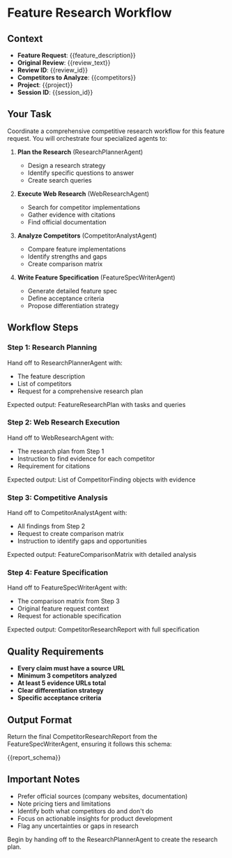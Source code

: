 # Feature Research Workflow

## Context
- **Feature Request**: {{feature_description}}
- **Original Review**: {{review_text}}
- **Review ID**: {{review_id}}
- **Competitors to Analyze**: {{competitors}}
- **Project**: {{project}}
- **Session ID**: {{session_id}}

## Your Task

Coordinate a comprehensive competitive research workflow for this feature request. You will orchestrate four specialized agents to:

1. **Plan the Research** (ResearchPlannerAgent)
   - Design a research strategy
   - Identify specific questions to answer
   - Create search queries

2. **Execute Web Research** (WebResearchAgent)
   - Search for competitor implementations
   - Gather evidence with citations
   - Find official documentation

3. **Analyze Competitors** (CompetitorAnalystAgent)
   - Compare feature implementations
   - Identify strengths and gaps
   - Create comparison matrix

4. **Write Feature Specification** (FeatureSpecWriterAgent)
   - Generate detailed feature spec
   - Define acceptance criteria
   - Propose differentiation strategy

## Workflow Steps

### Step 1: Research Planning
Hand off to ResearchPlannerAgent with:
- The feature description
- List of competitors
- Request for a comprehensive research plan

Expected output: FeatureResearchPlan with tasks and queries

### Step 2: Web Research Execution
Hand off to WebResearchAgent with:
- The research plan from Step 1
- Instruction to find evidence for each competitor
- Requirement for citations

Expected output: List of CompetitorFinding objects with evidence

### Step 3: Competitive Analysis
Hand off to CompetitorAnalystAgent with:
- All findings from Step 2
- Request to create comparison matrix
- Instruction to identify gaps and opportunities

Expected output: FeatureComparisonMatrix with detailed analysis

### Step 4: Feature Specification
Hand off to FeatureSpecWriterAgent with:
- The comparison matrix from Step 3
- Original feature request context
- Request for actionable specification

Expected output: CompetitorResearchReport with full specification

## Quality Requirements

- **Every claim must have a source URL**
- **Minimum 3 competitors analyzed**
- **At least 5 evidence URLs total**
- **Clear differentiation strategy**
- **Specific acceptance criteria**

## Output Format

Return the final CompetitorResearchReport from the FeatureSpecWriterAgent, ensuring it follows this schema:

{{report_schema}}

## Important Notes

- Prefer official sources (company websites, documentation)
- Note pricing tiers and limitations
- Identify both what competitors do and don't do
- Focus on actionable insights for product development
- Flag any uncertainties or gaps in research

Begin by handing off to the ResearchPlannerAgent to create the research plan.